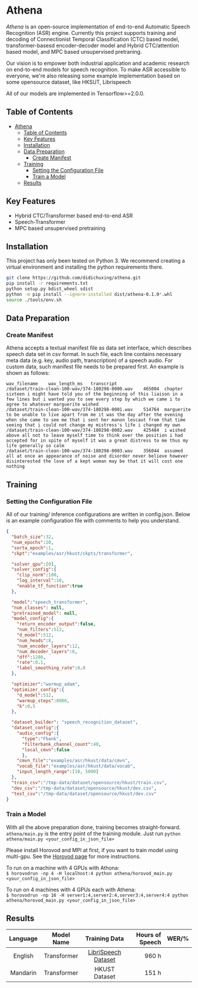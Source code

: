 # Athena

*Athena* is an open-source implementation of end-to-end Automatic Speech Recognition (ASR) engine. Currently this project supports training and decoding of Connectionist Temporal Classification (CTC) based model, transformer-basesd encoder-decoder model and Hybrid CTC/attention based model, and MPC based unsupervised pretraning.

Our vision is to empower both industrial application and academic research on end-to-end models for speech recognition. To make ASR accessible to everyone, we're also releasing some example implementation based on some opensource dataset, like HKSUT, Librispeech

All of our models are implemented in Tensorflow>=2.0.0.


## Table of Contents

- [Athena](#athena)
  - [Table of Contents](#table-of-contents)
  - [Key Features](#key-features)
  - [Installation](#installation)
  - [Data Preparation](#data-preparation)
    - [Create Manifest](#create-manifest)
  - [Training](#training)
    - [Setting the Configuration File](#setting-the-configuration-file)
    - [Train a Model](#train-a-model)
  - [Results](#results)

## Key Features

- Hybrid CTC/Transformer based end-to-end ASR
- Speech-Transformer
- MPC based unsupervised pretraining

## Installation

This project has only been tested on Python 3. We recommend creating a virtual environment and installing the python requirements there.

```bash
git clone https://github.com/didichuxing/athena.git
pip install -r requirements.txt
python setup.py bdist_wheel sdist
python -m pip install --ignore-installed dist/athena-0.1.0*.whl
source ./tools/env.sh
```

## Data Preparation

### Create Manifest

Athena accepts a textual manifest file as data set interface, which describes speech data set in csv format. In such file, each line contains necessary meta data (e.g. key, audio path, transcription) of a speech audio. For custom data, such manifest file needs to be prepared first. An example is shown as follows:

```csv
wav_filename	wav_length_ms	transcript
/dataset/train-clean-100-wav/374-180298-0000.wav	465004	chapter sixteen i might have told you of the beginning of this liaison in a few lines but i wanted you to see every step by which we came i to agree to whatever marguerite wished
/dataset/train-clean-100-wav/374-180298-0001.wav	514764	marguerite to be unable to live apart from me it was the day after the evening when she came to see me that i sent her manon lescaut from that time seeing that i could not change my mistress's life i changed my own
/dataset/train-clean-100-wav/374-180298-0002.wav	425484	i wished above all not to leave myself time to think over the position i had accepted for in spite of myself it was a great distress to me thus my life generally so calm
/dataset/train-clean-100-wav/374-180298-0003.wav	356044	assumed all at once an appearance of noise and disorder never believe however disinterested the love of a kept woman may be that it will cost one nothing
```

## Training

### Setting the Configuration File

All of our training/ inference configurations are written in config.json. Below is an example configuration file with comments to help you understand.

```json
{
  "batch_size":32,
  "num_epochs":20,
  "sorta_epoch":1,
  "ckpt":"examples/asr/hkust/ckpts/transformer",

  "solver_gpu":[0],
  "solver_config":{
    "clip_norm":100,
    "log_interval":10,
    "enable_tf_function":true
  },

  "model":"speech_transformer",
  "num_classes": null,
  "pretrained_model": null,
  "model_config":{
    "return_encoder_output":false,
    "num_filters":512,
    "d_model":512,
    "num_heads":8,
    "num_encoder_layers":12,
    "num_decoder_layers":6,
    "dff":1280,
    "rate":0.1,
    "label_smoothing_rate":0.0
  },

  "optimizer":"warmup_adam",
  "optimizer_config":{
    "d_model":512,
    "warmup_steps":8000,
    "k":0.5
  },

  "dataset_builder": "speech_recognition_dataset",
  "dataset_config":{
    "audio_config":{
      "type":"Fbank",
      "filterbank_channel_count":40,
      "local_cmvn":false
      },
    "cmvn_file":"examples/asr/hkust/data/cmvn",
    "vocab_file":"examples/asr/hkust/data/vocab",
    "input_length_range":[10, 5000]
  },
  "train_csv":"/tmp-data/dataset/opensource/hkust/train.csv",
  "dev_csv":"/tmp-data/dataset/opensource/hkust/dev.csv",
  "test_csv":"/tmp-data/dataset/opensource/hkust/dev.csv"
}
```

### Train a Model

With all the above preparation done, training becomes straight-forward. `athena/main.py` is the entry point of the training module. Just run `python athena/main.py <your_config_in_json_file>`

Please install Horovod and MPI at first, if you want to train model using multi-gpu. See the [Horovod page](https://github.com/horovod/horovod) for more instructions.

To run on a machine with 4 GPUs with Athona:  
`$ horovodrun -np 4 -H localhost:4 python athena/horovod_main.py <your_config_in_json_file>`

To run on 4 machines with 4 GPUs each with Athena:  
`$ horovodrun -np 16 -H server1:4,server2:4,server3:4,server4:4 python athena/horovod_main.py <your_config_in_json_file>`

## Results

Language  | Model Name | Training Data | Hours of Speech | WER/%
:-----------: | :------------: | :----------: |  -------: | -------:
English  | Transformer | [LibriSpeech Dataset](http://www.openslr.org/12/) | 960 h |
Mandarin | Transformer | HKUST Dataset | 151 h |
